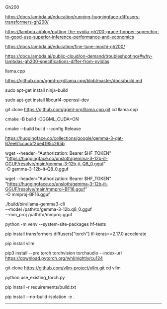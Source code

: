 Gh200

https://docs.lambda.ai/education/running-huggingface-diffusers-transformers-gh200/

https://lambda.ai/blog/putting-the-nvidia-gh200-grace-hopper-superchip-to-good-use-superior-inference-performance-and-economics

https://docs.lambda.ai/education/fine-tune-mochi-gh200/

https://docs.lambda.ai/public-cloud/on-demand/troubleshooting/#why-lambdas-gh200-specifications-differ-from-nvidias


llama.cpp


https://github.com/ggml-org/llama.cpp/blob/master/docs/build.md



sudo apt-get install ninja-build

sudo apt-get install libcurl4-openssl-dev


git clone https://github.com/ggml-org/llama.cpp.git
cd llama.cpp

cmake -B build -DGGML_CUDA=ON

cmake --build build --config Release


https://huggingface.co/collections/google/gemma-3-qat-67ee61ccacbf2be4195c265b


wget --header="Authorization: Bearer $HF_TOKEN" \
"https://huggingface.co/unsloth/gemma-3-12b-it-GGUF/resolve/main/gemma-3-12b-it-Q8_0.gguf" \
-O gemma-3-12b-it-Q8_0.gguf


wget --header="Authorization: Bearer $HF_TOKEN" \
"https://huggingface.co/unsloth/gemma-3-12b-it-GGUF/resolve/main/mmproj-BF16.gguf" \
-O mmproj-BF16.gguf




./build/bin/llama-gemma3-cli \
  --model /path/to/gemma-3-12b.q8_0.gguf \
  --mm_proj /path/to/mmproj.gguf


python -m venv --system-site-packages hf-tests



pip install transformers diffusers["torch"] tf-keras==2.17.0 accelerate

pip install vllm

pip3 install --pre torch torchvision torchaudio --index-url https://download.pytorch.org/whl/nightly/cu124


git clone https://github.com/vllm-project/vllm.git
cd vllm


python use_existing_torch.py


pip install -r requirements/build.txt


pip install --no-build-isolation -e .

---
